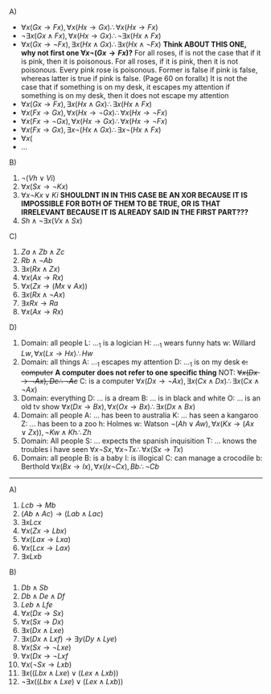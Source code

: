 A)
- $\forall x (Gx \rightarrow Fx), \forall x (Hx \rightarrow Gx) \therefore \forall x (Hx \rightarrow Fx)$
- $\neg \exists x (Gx \land Fx), \forall x (Hx \rightarrow Gx) \therefore \neg \exists x (Hx \land Fx)$
- $\forall x (Gx \rightarrow \neg Fx), \exists x (Hx \land Gx) \therefore \exists x (Hx \land \neg Fx)$ **Think ABOUT THIS ONE, why not first one $\forall x \neg (Gx \rightarrow Fx)$?**
	For all roses, if is not the case that if it is pink, then it is poisonous. 
	For all roses, if it is pink, then it is not poisonous.
		Every pink rose is poisonous.
	Former is false if pink is false, whereas latter is true if pink is false.
		(Page 60 on forallx)
	It is not the case that if something is on my desk, it escapes my attention
	if something is on my desk, then it does not escape my attention
- $\forall x (Gx \rightarrow Fx), \exists x (Hx \land Gx) \therefore \exists x (Hx \land Fx)$
- $\forall x (Fx \rightarrow Gx), \forall x (Hx \rightarrow \neg Gx) \therefore \forall x (Hx \rightarrow \neg Fx)$
- $\forall x (Fx \rightarrow \neg Gx), \forall x (Hx \rightarrow Gx) \therefore \forall x (Hx \rightarrow \neg Fx)$
- $\forall x (Fx \rightarrow Gx), \exists x \neg (Hx \land Gx) \therefore \exists x \neg (Hx \land Fx)$
- $\forall x ($
- ...

B)
1. $\neg (Vh \lor Vi)$
2. $\forall x (Sx \rightarrow \neg Kx)$
3. $\forall x \neg Kx \lor Ki$ **SHOULDNT IN IN THIS CASE BE AN XOR BECAUSE IT IS IMPOSSIBLE FOR BOTH OF THEM TO BE TRUE, OR IS THAT IRRELEVANT BECAUSE IT IS ALREADY SAID IN THE FIRST PART???**
4. $Sh \land \neg \exists x (Vx \land Sx)$

C)
1. $Za \land Zb \land Zc$
2. $Rb \land \neg Ab$
3. $\exists x (Rx \land Zx)$
4. $\forall x (Ax \rightarrow Rx)$
5. $\forall x (Zx \rightarrow (Mx \lor Ax))$
6. $\exists x (Rx \land \neg Ax)$
7. $\exists x Rx \rightarrow Ra$
8. $\forall x (Ax \rightarrow Rx)$

D)
1. Domain: all people
	L: ...$_1$ is a logician
	H: ...$_1$ wears funny hats
	w: Willard
	$Lw, \forall x (Lx \rightarrow Hx) \therefore Hw$
2. Domain: all things
	A: ...$_1$ escapes my attention
	D: ...$_1$ is on my desk
	~~c: computer~~ **A computer does not refer to one specific thing**
	NOT: ~~$\forall x (Dx \rightarrow \neg Ax), Dc \therefore \neg Ac$~~
	C: is a computer
	$\forall x (Dx \rightarrow \neg Ax), \exists x (Cx \land Dx) \therefore \exists x (Cx \land \neg Ax)$
3. Domain: everything
	D: ... is a dream
	B: ... is in black and white
	O: ... is an old tv show
	$\forall x (Dx \rightarrow Bx), \forall x (Ox \rightarrow Bx) \therefore \exists x (Dx \land Bx)$
4. Domain: all people
	A: ... has been to australia
	K: ... has seen a kangaroo
	Z: ... has been to a zoo
	h: Holmes
	w: Watson
	$\neg (Ah \lor Aw), \forall x (Kx \rightarrow (Ax \lor Zx)), \neg Kw \land Kh \therefore Zh$
5. Domain: All people
	S: ... expects the spanish inquisition
	T: ... knows the troubles i have seen
	$\forall x \neg Sx, \forall x \neg Tx \therefore \forall x (Sx \rightarrow Tx)$ 
6. Domain: all people
	B: is a baby
	I: is illogical
	C: can manage a crocodile
	b: Berthold
	$\forall x (Bx \rightarrow Ix), \forall x (Ix \neg Cx), Bb \therefore \neg Cb$

---
A)
1. $Lcb \rightarrow Mb$
2. $(Ab \land Ac) \rightarrow (Lab \land Lac)$
3. $\exists x Lcx$
4. $\forall x (Zx \rightarrow Lbx)$
5. $\forall x (Lax \rightarrow Lxa)$
6. $\forall x (Lcx \rightarrow Lax)$
7. $\exists x Lxb$

B)
1. $Db \land Sb$
2. $Db \land De \land Df$
3. $Leb \land Lfe$
4. $\forall x (Dx \rightarrow Sx)$
5. $\forall x (Sx \rightarrow Dx)$
6. $\exists x (Dx \land Lxe)$
7. $\exists x (Dx \land Lxf) \rightarrow \exists y (Dy \land Lye)$
8. $\forall x (Sx \rightarrow \neg Lxe)$
9. $\forall x (Dx \rightarrow \neg Lxf$
10. $\forall x (\neg Sx \rightarrow Lxb)$
11. $\exists x((Lbx \land Lxe) \lor (Lex \land Lxb))$
12. $\neg \exists x((Lbx \land Lxe) \lor (Lex \land Lxb))$